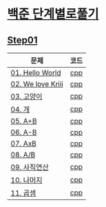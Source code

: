 # [백준 단계별로풀기](https://www.acmicpc.net/step)
  
## [Step01](https://www.acmicpc.net/step/1)  
| 문제 | 코드 |
| ------------- |:-------------:|
| [01. Hello World](https://www.acmicpc.net/problem/2557)| [cpp](\01_baekjoon\01_BOJ_Step\Step01(입출력과사칙연산)\01_Hello_World(2557).cpp) |
| [02. We love Kriii](https://www.acmicpc.net/problem/10718)| [cpp](\01_baekjoon\01_BOJ_Step\Step01(입출력과사칙연산)\02_We_love_kriii(10718).cpp) |
| [03. 고양이](https://www.acmicpc.net/problem/10171) | [cpp](\01_baekjoon\01_BOJ_Step\Step01(입출력과사칙연산)\03_고양이(10171).cpp) |
| [04. 개](https://www.acmicpc.net/problem/10172) | [cpp](\01_baekjoon\01_BOJ_Step\Step01(입출력과사칙연산)\04_개(10172).cpp) |
| [05. A+B](https://www.acmicpc.net/problem/1000) | [cpp](\01_baekjoon\01_BOJ_Step\Step01(입출력과사칙연산)\05_A+B(1000).cpp) |
| [06. A-B](https://www.acmicpc.net/problem/1001) | [cpp](\01_baekjoon\01_BOJ_Step\Step01(입출력과사칙연산)\06_A-B(1001).cpp) |
| [07. AxB](https://www.acmicpc.net/problem/10998) | [cpp](\01_baekjoon\01_BOJ_Step\Step01(입출력과사칙연산)\07_AxB(10998).cpp) |
| [08. A/B](https://www.acmicpc.net/problem/1008) | [cpp](\01_baekjoon\01_BOJ_Step\Step01(입출력과사칙연산)\08_A나누기B(1008).cpp) |
| [09. 사칙연산](https://www.acmicpc.net/problem/10869) | [cpp](\01_baekjoon\01_BOJ_Step\Step01(입출력과사칙연산)\09_사칙연산(10869).cpp) |
| [10. 나머지](https://www.acmicpc.net/problem/10430) | [cpp](\01_baekjoon\01_BOJ_Step\Step01(입출력과사칙연산)\10_나머지(10430).cpp) |
| [11. 곱셈](https://www.acmicpc.net/problem/2588) | [cpp](\01_baekjoon\01_BOJ_Step\Step01(입출력과사칙연산)\11_곱셈(2588).cpp) |